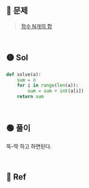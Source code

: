 ## 🔴 문제
> [정수 N개의 합](https://www.acmicpc.net/problem/15596)

<br/>

## 🟡 Sol
```python
def solve(a):
    sum = 0
    for i in range(len(a)):
        sum = sum + int(a[i])
    return sum
```
<br/>

## 🟢 풀이
뚝-딱 하고 하면된다.

<br/>

## 🔵 Ref
